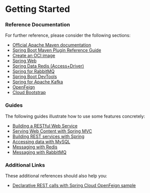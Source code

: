 # Getting Started

### Reference Documentation
For further reference, please consider the following sections:

* [Official Apache Maven documentation](https://maven.apache.org/guides/index.html)
* [Spring Boot Maven Plugin Reference Guide](https://docs.spring.io/spring-boot/docs/2.6.5/maven-plugin/reference/html/)
* [Create an OCI image](https://docs.spring.io/spring-boot/docs/2.6.5/maven-plugin/reference/html/#build-image)
* [Spring Web](https://docs.spring.io/spring-boot/docs/2.6.5/reference/htmlsingle/#boot-features-developing-web-applications)
* [Spring Data Redis (Access+Driver)](https://docs.spring.io/spring-boot/docs/2.6.5/reference/htmlsingle/#boot-features-redis)
* [Spring for RabbitMQ](https://docs.spring.io/spring-boot/docs/2.6.5/reference/htmlsingle/#boot-features-amqp)
* [Spring Boot DevTools](https://docs.spring.io/spring-boot/docs/2.6.5/reference/htmlsingle/#using-boot-devtools)
* [Spring for Apache Kafka](https://docs.spring.io/spring-boot/docs/2.6.5/reference/htmlsingle/#boot-features-kafka)
* [OpenFeign](https://docs.spring.io/spring-cloud-openfeign/docs/current/reference/html/)
* [Cloud Bootstrap](https://docs.spring.io/spring-cloud-commons/docs/current/reference/html/)

### Guides
The following guides illustrate how to use some features concretely:

* [Building a RESTful Web Service](https://spring.io/guides/gs/rest-service/)
* [Serving Web Content with Spring MVC](https://spring.io/guides/gs/serving-web-content/)
* [Building REST services with Spring](https://spring.io/guides/tutorials/bookmarks/)
* [Accessing data with MySQL](https://spring.io/guides/gs/accessing-data-mysql/)
* [Messaging with Redis](https://spring.io/guides/gs/messaging-redis/)
* [Messaging with RabbitMQ](https://spring.io/guides/gs/messaging-rabbitmq/)

### Additional Links
These additional references should also help you:

* [Declarative REST calls with Spring Cloud OpenFeign sample](https://github.com/spring-cloud-samples/feign-eureka)

